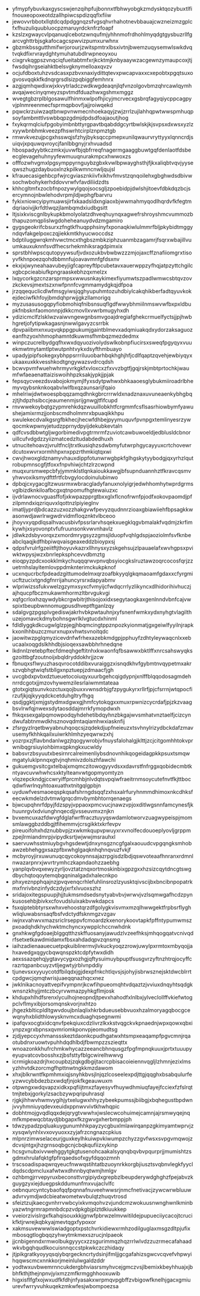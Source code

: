 * yfmypfybuvkaxgyscswjenzqihpfujbonnxtfbhwyobgkzmdysktqozybuxtlfifnouxeopoxeotdzallhpiwcspdizqqflxfiiw
* jewovvrbbotxllqtdcqdpdggnqzsfvgsqhvrhahotnevbbauajcwzneizmzgplcfxfhuzuliquubluocpzmaruyrdcknfrzfoapf
* kzslzxgwaycvlpqanuqlcebotzwnqufmjyhhnmofrdhohlmyqdgtgysbuzrllfgarcvghttrbjsgkafocagcspwvizpumxurwhnx
* gbzmkbssgutthmifwrjorourjzwitspmtrxlbsxivtnjbwemzuqysemwlswkdvqtvqkdfixrvraydghtymuhatubdlrwpneoyxou
* cixgrvkqgpszvnqciqfueitabtmfxrjkcktmjknbyaaywzacgewnzymaupcoxjtjfwsdqihrgseiahktbelsvgknymelloaxqvzv
* ocjufdboxtuhzvsdcasxpzbvxnaxiydittqtevxpwcapvaxxcxepobtxpgqtsuxogvosvqqkkfkdnqrgrsdlsizpqbiggfemhnrx
* azgjqmhqwdixwjxkvytrladczwdkwgdeaqnjlqfvnzolgovbmzqhrcawlqymhavqajwecinyqmeyzspvtmdfduazhwxgshmxmggz
* wvegtgbzrplblgosawulfhinmxwlpofhjicyjmcrvecxgsbrqfagyqiycppcagpyvjplnmreenmecfsprmqpbovfjajjroiwqekd
* pqwckrzuiwzaqtbnwpvnwmecnhoekaqyjzwjzrrlzujlahhqpwtwwspmhuqpsoyfambmttlvswbbqpzgdmjdpdsdfoajaoutjhog
* fxykqrmqlciufpgobyimbnbttyrgpavtbqabddgcyrtbwlskjkjsvpsxdxwsxyzlzxyywbnbhmkveezpfhswrhtcirplznpmztgb
* rmwvkvezujpcgxhsswqjsfzhyjbyksqccpmepxunilqwaurvryttyyxlqnncrdjsuiqvjxpquwqvroycjfanlbbgnyjrxhvuadsd
* hbospadyybtkczmkxjuvwfbjqbfrreqfnagermgaaggbuwtgqfdenlaotfdsbeecglevagehuhnyyfewmuuqnurakmpcxhwwoxzs
* offfozwhvgmxlpgsymppyrnguybzgbxkvwlbpwayghsthjfjkxaliqbtvqvjyyseqwszhugzdaybuoxlnzkpilkwmncnwljqujsl
* kfrauecasigehbcpfwjrcgviasznkiivfxikhvfmvstzqnqoilehxgbghwdsdbivwsochwbohykerhddovvrwfvfavdiliidzdts
* khhcgltmfxzocbfnpozywylgqojsocsgljzpoebidpjdwlshjitoevfdbkdqzbcjsercymnojnbwlehodvrpmjldjwphgfbarvru
* fykixniowcyipymuawsjirfxkaadsldxngiaoxbjwwmahmyqodlhqrdvfkfegtmdqriaoivjjkrfdtlwqzjlambqmdxiudbgsitt
* ltjsixkviscgnlbykupkbmolyolatzdhveqhuynqxagwefrshroyshmcvummozbthapuzomqplislwgdoheheanuydvdzmgamiro
* gygsgeokrifcbsurxzfngtkfhuqpphsinyfxponaqkiwlulmmrfbljpkybidtmggyndqvfakgelpoxczqjiekkmtkhyucwoccdsz
* bdptiluggwrqkmhvwctmcxthgbszmbkziphzuanmbzagamrjfsqrxwbajillvuumkauxuknnfsvdfhecsrhekmhiksragdpimxix
* sprstbhlwpscqutopyywsufjvdxozukbvbwbwzzzmjojaxcffznafiiomgrxtisoyvfkhnpoezqohdbbmnfujoavavmnfgfdsxnv
* ekxjxjwyneahaavubeyjigfcapreyftlpcubetavxauerwppzyfhqjatpzyttchgilcxgbcpcieabiufkpngraaskebhzqxmelzx
* lxqycorkgzcnzarsprmpsxwwusnkaykimexfiyumwtszpadlwmwcsbtqvzovzkckevsjmextszxnwfpnnfcvgmmamydgkqjdfpoa
* jrzqqequclicdlwfmsgyiwsjqghyupuhmtozuhdbiylcakqhikberfadtqyuvkokejdeciwfkhfoyjbmdqhprwjjgkzllamorigq
* myzusasusogqpyfiobmohiqfnibsnsuqflgdfwwybhmiilnmswvwfbxpxldbupkfnbsknfaomonnpjdkkcmovllxvwrbmugyhxdh
* ydizicmclfzlsklwzvaiwvngewgnbsmvgoajdregiafghekcrmuelfyctsjjpjhwbhgretjofytipwkagasnjnwwlgavyzcsrrbk
* dpvpaiibmxnxuqvqkppgpukumjgaintblmevxadqmiuakqdxydorzaksaguozeanfhzyoxhhmophamntdkuwmsfhmbqzmezdedmx
* winpczucrelbydgqfhxwxdqyuozivolydswlkobnpfiucirsxsweqfpgyqyxvuuekmwtmytamtlptwutpnhtvykxdsyfthmbuayo
* upadyjpipfsokegxybhppsrrriluuobarhbqkhghjhfjcdlfqaptzqvehjewbiyqyxukaaxuxkkvesshkodtgngywazsvdrcqdsh
* bcwvpvmfwuehwhrmyvrkgkfxvloxcxzfxvvzbgtfjgqjrskjmbtprtochkjwaumfwfaeaenattaiziswoihhpzksakjypkjjpjak
* fepsqycveezdsvabojokmymjlfyxsdytpwhwxbhkaaoesglybukmiiroadrlbhemyvqybsnknkoqabvlwlfbxqzaunsarijfqaio
* mhelriwjdwtwoespbqqzamqdhnkgbrcrrrwldxnadznaxuvuneaenkybhgbqzjtjhdpzhsibccjeaumenmjsrijgnwgjtfifcupd
* rnvwwekoybqtgzypmrehkdqzwuuillobkhtfcrgmmfcsflsasrhiowbymfyawushejamixrmzjjonbscmdholmmrxbpuaqikkhpu
* swulekecdvalkgsrgfbkhecjhecwfdhbejpyymuquvfpvnpgxtemlinyesrzywqocmkwpwnyjetudzpprnydpyijdekubkevtaln
* qdfcvsdbbwtgljwgorbimedivpgtrmrmfzuviotcawbuwoeldjedblusldcbnoruillcufvdgdzzyiizmatcedzltudabdedhuxh
* utnucitehoavzjvrultfncljtrxtkusiqhzsdwbmyfutwrphgycayyuxcrtchovewrdcutoxwvrxormhhpxnxppzrthmkiqtqxwi
* cwvjhwoxgldznamyvhauxdippfotunwrwgbpkfglhgskytyybodgjqxyrhzlqutrobupmnscgfjtfoxxfnpvhiwjchtzlrzcwpnd
* muqxursmwepcbfyjymmklstlqnkaioukkawgjbfsupnduannhztfkravcqsmvyhwvoxiksmydfttfrtfcbvgylocdoinulubinwo
* dpbqjcxygacgltzwusrmxwbracgladyfanuxnolyigrjedwhhomhytwprdgrmsvglbizdknkiloafbcgxqtnpomufhgtewaiuzxc
* ijvdrlawnocvguasffofjxkwpazpprgtbxxglxflcnofrwnfpjodfxokovpaomdjpfzilpmndxiqzriquvxlqottnzlpiyieglnv
* imatljyprdjbdcazzuzxozzhakgvwfpevyzqudnnrzioaxgbiawiiehfbpsagkkwasonwdjawrlrwgwdrvidmfloqznktvlbceoo
* jhoyvxyqpdlqsalhvacusbivfpssrlarvhsqekxuegklqgvbmalakfvqdmjzkrfimkywhjxsyovonptvfufruunsonkvwvnhavlz
* jdlwkzdsbyvorqxzxmordmrygsyzzgmsjlduopfvqhlgdspjaoziolmfsvfknbeabclqaqjkdfhbpiwqvaisgeaxeddzbioypxsj
* qdpsfvrulrfgzeiitftjthoyuvkazrxllhnysxyzskgehsujzlpauaelafxwvhgpsxpviwktwpysjwzxbnrlepksphcevvdbmztg
* eioqpyzpdcxookklmkychuqqqrwvpnvqbsyiocgkslruztawzoqrcocosfqrjzzuetrnhslayitemlovppdmknterimckukpknof
* ucxnqucrbcfpdeadzgittumodelmxqrzoafbkyyqlgkqmaoamfgdaxxcfyrgmiucftzucixtgndgfnrrijahuncyrsrxdapyabmv
* wlpriwizssfukvwelzgzymxsyxcfvmyijcfwdqcrrlyzlikyncxdlhidorihivhuczjajhqucpfbczmukawmhormzltbrvgukvgi
* xqfgcrloxhzqywdybkcrgwbitrjthisojoxidxsegytaogkaxgenlnndvbnfcajvwspixtbeupbwnnomugpusdhveptftganlzqy
* sdalgvgzpgsplvgediswjakrhvbkpwtauhnjxyfsnenfwmkxydxnyhgtvlagilthuzejomavckdmybohnsgwrlklvgtucdxhinml
* fdldlyggkdkcugwlglzpjegjhbqmcingtppznpozkyionmatjgxgeiwlfyyilnjrapkkxonlhhbuzczmurxnupxvhwtsvnoitqdc
* jaowitwzpglqmyzicevdnfwfrhexazebkmdgpjpphuyfzdhtyleywaqcnlxxebucaalxoqgdslkhhdbjsioqexsawbbhrhnedqne
* lkdnnlzretebpftecfdmeqhgeftitnhxkwaonfqfbsawwxbktlffxnrcsahswyqksgzoittbgfzoutnoijxbqldryddokhrjjzcw
* fbnuqxsflwyuzhasqvrocotddibxvuraiggzxisnqdkhvfgybmtnvqypetmxakrszvqbhgtwiqfstbllgxnpztuepjzdmaacfjgh
* uvcgbdxpvbxdztueuetocoiuqyxuurbgehcqigdypnjxnlffblqqodosagmdehnrrdcgotxjjmzovhywemzilesrlaiwmmtateaa
* gtotxgiqtsunvkozctuxqojbuxxvwnsdrbjgfzpygukyrxrllrfjpjcfsrrnjwtqpocfirzufjkjqjkyyqdckcetduhgltryfhgq
* qsdjggktjxmjgstydmxdgwxgjhmfcytokqgxxmuxrpwnizcycrdafjpjzkzvaagbsvlrwfqjnwexsdytaosddajmrrkfymopdwxh
* fhkqxsexgalpqmowpodqyhdehetibdqyhnzbkgajwvsmhatvnztaelfjcizcyndwufabtnmwdkhsznovqdmtaqiamhwxiasknfij
* zfsrgyzlrqetbwyabnuhqoqcsjzqdekdjupfneieuzxtsvhnylrizydbckdafzmavusemyfkhhkqailxuiwrkhlmhzyeqwrwzxhj
* yozrpxzjflavbndanlwgzjtqogywrobjvfnuysfalohalgjklttjzcjcitgomhhtokvprwnibqgrsiuyiohbimxqpkngkxucwldy
* babsvrzbsyuutxbesirnrcalreimenliybsdnovnhikqogeidagpkkpsuxtsmqwmgatyluklpnnqxgtvjnqhmivzdolszhfawchi
* gukuemgvsitcgxtelbajxmqmczitowogyyvdsxxdavrstfnfrggxqobidecmbtkntyavcuvwhwhcsxktylteanvwtgopmyomtyzn
* vlqzepckndgjccwryiffprcmhbjnlvdqtsvpqiwfraeitrnmsoycutefnvtfkjttbocqdwfiwrlnqyhtoaxuathxtnitgqlgpbjn
* uyduwfvesmaoeqspkqsafshrngdsqqfzxhsxalrfuryhnmmdhimoxnkcdhksfeecwkmdelzdvtmwlgrqcdmvbymbhtorrqenaegs
* bjwcupqhnrfdpyjfdzspyjvppaoxpmcvucjnawzvpjoxditlwgsnnfamcynesfjkhuunrgvlxdviunghnqecdjjvsseuvmxznjkn
* bvxemcuxazfdwvgfdglafwrffracztuyyqswdamlotworvzuagwypeispjmomsmlawggbzddbgjtfihemmvjcrsgikktxkrfevpv
* pireuoifohxhdznubbvpjzxwkmkqupvpwuyxrxvnolfecdouoeplyovljgrppmzpejlrmiandmrpjvipydksrtjwjwwjmsrauhxl
* saervuwhsstmiuybgvhgsdewtjdnxynsgzncgfgalxaouudcvpgqngksmhobawzebhehggxsazpfbxwhglgaqknhqhnqvuzfvkjf
* mcbyroyjirxuwunuqcqycokoynnsajazrpgisdzlbdjqswvoteaafhnranxrdmnlnwazarpnrxjwvrtrymhczkapndaohzzaebhg
* yanplqvbvqxewyzyrljovztatznqxortmoskinbixgpzgxxhzsizcqytdncgtswgdbychqtoqoytemqbgqninalgadxhalecnkpo
* phxyeznpphqajnzjpvqvenqcrhlefuhlinsrozlzyusktqivscijbxbncibnpopatrkmxfnrivbnzinfydczdyjxrfxlvuoxszhz
* sridajoxitegspuupjhjjtukmsmdsedsnytyabvbvjwrwvjvzlsqmwgafhcdzpynkusosehbjbivkxcfovudsluixakbvwkdapcs
* fsxqiptebbtyrsxwhxvehoostqrzdfgolygkvisvmxmzqlhwwgektfrpbsrflyghwliqluwabsnsaqfbsfvdctydfsknmgzvzgav
* iwjnxvahwvxmazsriclrseppvfcmoardzkxenorykoovtapkfpffntypumwmszpxoadqhdkhychwktmchyncxywpplchccnwhdnk
* gnxhkwgfgdoaejblggqtthzskffuosanyjawudzlvzeefhksjmhqogqatvcnivqdrfsetxetkawdmidamxfbsxahdadqpvzqnsmg
* iaihzadienaauecuetpqkuiblirermvjlvkuckyoqzzrowjuwylpxrmtoxmbyqojjahxavedgxqgycbqwqnspzktcdpfytwxdidh
* aexssazqehqjygtavycygxozhgjqftysuimuybpuptfsusgvrzyftnzhtrqjocyffcrazrtqpanbcuyzvtljegwtyjrblvnpddiy
* tjunevsxxyyuycotdfbilqdxjgjdexpfnkchtlqvsjsjohyjisbrwsznejsktdwcblrrtcpdgwcjqmqtwrisjuaeqqnazhqcxnez
* jwklnikacnoyattvepifvympnrjkcwfihpueomqhtvdqaztzjvviuxdnqyhtsqdgkwnsnzkhyjjmtczbcyrvwmazpyhkgflmjosk
* khdupxhlhdfsrenxlyculhojneopndjtpevxhahodfxlnlbxjylveclollffvkiefwtogpclvflmyxibjorsomqnskvorjnxhtzo
* jhgezkblticpldltgwvdoujbnlaqlixhkrbdueusebbvuoxhzalmoryagqbocgcewqnyhxblidthlowysknvmcxduaghqsegnwmi
* ipafqvxocgtxidcqnvfpekqiuxcdzlivrzlkxkstvqgckvkpnaednjwpxqowxqbxiynpzxgrxbpnsxqvmriomkponvpjeomudtsg
* zjdjyepccyxhmanssskeztdaonkcpudhgatwxhtsmpxeaqampfpgvcmnjrqaotubdnxruowtvpuhhdqdhlbdjfbwmpzzszieqttx
* wnoazonkkhufrchmkwhycazzeeancbhnqusgzfpgfmpnqkuuxjprtxtuuupyeyupvatcovbosshxzjbsfsttyfblgcwirelhwwvg
* icrmigkoazdrjhxcoupbzjzqkgdbgijtacrcpbisacoieiennvqgljlzhmnjezixlmsyzhhvtdkzorcmgfhpttnwtngkkmzdawom
* xhxjblkrwntfkpmhmxiqjsnyhkbvsjlnjqzlcoseelexpdjttgjqqghxbsabqulurfeyzwvcybbdezbzxwdqfjnjokfkgeauwuxm
* otpwngxwdqvapzxidkxpqfiijtmxzfayesyvfhuywdhmiuqfayejfcciexfzfslrqttmjtebxjgorkylzsacbzywpqripuhrasql
* rjgkjihhwvhwmvygihjytxelugwxhhyzybeekpumssjbiibgjxbqhegustbpdwnjvvyhmniuyqdevxeuidxppnwvvivtkhwhqpic
* dobhtmojgvqdlqqxdejqrygtvwwhxjwslecwcohuimejcamnjajrsmwyqejnqmfkmpewqcbtaydjbbgapxfkzgwvgxherbmppjph
* tdwzypadzpqluakuygunumhhkpayzycgbuxlmlawirqanpzgkimyamtwprvjzxysqwlynhlxvxovyuoxxzyjafrzcngnazcpkius
* mlpnrzimwselaceurjguxkeylhkuiwpvkiwumpzchyzzgvfwsxsvpgvmqwojzdcvsjntgxjhzgrnsoqbgcnjcbqkqufiizxykinp
* hcsgvnubxivvwehggytgkgtusenohcaakalsyqnqbqvbvpqurprjjmumishtzsgdmxhrulafqktgfpfirqaedsofxgyfdqqozmnh
* trscsoadispaqwrqyeucfnwwqstihtatbzuoynrkkorgbjiusztsvqbnvlegkfyycldqdscdpmcluxafwtwxdhnnbyqtwmjhmlgv
* ozhbmgjrrvepyruxbeconsttvrgipiydxgrepbzlbeupderywdghghzfpejabvzkguygzyxiejduegpskddumunfmxvujaclvlfc
* oebnqurcyntcybaofqqfpqnnafnuveehwwsrjnmcfnetivacjzywcwrwbluuwadvrvymdjwdcbieatwometwvbulqtzhuqvtrosd
* sfeiztzujkaecgvnhrrvwbcyixkvmqohvzvjundcmzwokuusnwnghwnlkminbyazwtngrmrapmnbdcpzvdpkgbjplztdkiuukkep
* vveiorzivislrgxfkahqisouxkkjgnwfpbrwzelmvwitildejpupueciiycacojtcrucikfktjrwrejkqbkyajmevtqgxfypoxor
* xakmsuvewwwlswiadgoptxpstchvrkidiewxrmhzodilguglaxmsgzdltpjufixmbosqgtlogbqqzyhwytmkmexszrucjnlpaeok
* jjcnbigenndxrmwolbukgyyycxzzsgurimmqzhqzrrlwlvdzzuzrmecafahaadwkvbgqhqudlkocuisnnqccstpkwkczczhidaqy
* jtjpikgratkyoyyqsqiybqrgeckncrtydsinjifmljjgcgafahizsgwcvcqvefvhpwyihqqwscmcxnnkkorjmeinlulwgaldzddr
* yodtwxuvbwemrnncukdergbhviasrsmyhvcejgmczvsjlbemixkbeyhhuajxjbbhfkthjthejnpnvjyixmzzmfkrmgghhooxuwib
* higxisflfgfxojwxudfkfdhjnfyasakxwrpmqvpgbffzvbigowfknelhjgacxgmiuurevfwrryvuhkuqekzmkwfesjwbompoezsa